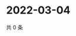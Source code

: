 # 2022-03-04

共 0 条

<!-- BEGIN WEIBO -->
<!-- 最后更新时间 Fri Mar 04 2022 10:16:18 GMT+0800 (China Standard Time) -->

<!-- END WEIBO -->
